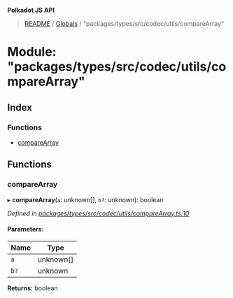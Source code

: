 **Polkadot JS API**

> [README](../README.md) / [Globals](../globals.md) / "packages/types/src/codec/utils/compareArray"

# Module: "packages/types/src/codec/utils/compareArray"

## Index

### Functions

* [compareArray](_packages_types_src_codec_utils_comparearray_.md#comparearray)

## Functions

### compareArray

▸ **compareArray**(`a`: unknown[], `b?`: unknown): boolean

*Defined in [packages/types/src/codec/utils/compareArray.ts:10](https://github.com/polkadot-js/api/blob/0c4cc51f7/packages/types/src/codec/utils/compareArray.ts#L10)*

#### Parameters:

Name | Type |
------ | ------ |
`a` | unknown[] |
`b?` | unknown |

**Returns:** boolean
